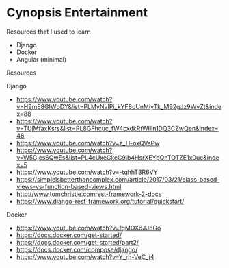 # Cynopsis Entertainment

Resources that I used to learn
- Django
- Docker
- Angular (minimal)

Resources

Django

- https://www.youtube.com/watch?v=H9mE8GIWbDY&list=PLMyNvIPi_kYF8oUnMiyTk_M92gJz9WvZt&index=88
- https://www.youtube.com/watch?v=TUjMfaxKsrs&list=PL8GFhcuc_fW4cxdkRtWIlln1DQ3CZwQen&index=46
- https://www.youtube.com/watch?v=z_H-oxQVsPw
- https://www.youtube.com/watch?v=W5Gjcs6QwEs&list=PL4cUxeGkcC9ib4HsrXEYpQnTOTZE1x0uc&index=5
- https://www.youtube.com/watch?v=-tqhhT3R6VY
- https://simpleisbetterthancomplex.com/article/2017/03/21/class-based-views-vs-function-based-views.html
- http://www.tomchristie.comrest-framework-2-docs
- https://www.django-rest-framework.org/tutorial/quickstart/

Docker

- https://www.youtube.com/watch?v=fqMOX6JJhGo
- https://docs.docker.com/get-started/
- https://docs.docker.com/get-started/part2/
- https://docs.docker.com/compose/django/
- https://www.youtube.com/watch?v=Y_rh-VeC_j4